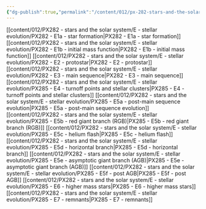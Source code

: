 ```yaml
---
{"dg-publish":true,"permalink":"/content/012/px-282-stars-and-the-solar-system/e-stellar-evolution/e-stellar-evolution/","created":"2024-11-25T10:50:32.000+00:00","updated":"2024-11-26T10:47:13.692+00:00"}
---
```


[[content/012/PX282 - stars and the solar system/E - stellar evolution/PX282 - E1a - star formation\|PX282 - E1a - star formation]]
[[content/012/PX282 - stars and the solar system/E - stellar evolution/PX282 - E1b - initial mass function\|PX282 - E1b - initial mass function]]
[[content/012/PX282 - stars and the solar system/E - stellar evolution/PX282 - E2 - protostar\|PX282 - E2 - protostar]]
[[content/012/PX282 - stars and the solar system/E - stellar evolution/PX282 - E3 - main sequence\|PX282 - E3 - main sequence]]
[[content/012/PX282 - stars and the solar system/E - stellar evolution/PX285 - E4 - turnoff points and stellar clusters\|PX285 - E4 - turnoff points and stellar clusters]]
[[content/012/PX282 - stars and the solar system/E - stellar evolution/PX285 - E5a - post-main sequence evolution\|PX285 - E5a - post-main sequence evolution]]
[[content/012/PX282 - stars and the solar system/E - stellar evolution/PX285 - E5b - red giant branch (RGB)\|PX285 - E5b - red giant branch (RGB)]]
[[content/012/PX282 - stars and the solar system/E - stellar evolution/PX285 - E5c - helium flash\|PX285 - E5c - helium flash]]
[[content/012/PX282 - stars and the solar system/E - stellar evolution/PX285 - E5d - horizontal branch\|PX285 - E5d - horizontal branch]]
[[content/012/PX282 - stars and the solar system/E - stellar evolution/PX285 - E5e - asymptotic giant branch (AGB)\|PX285 - E5e - asymptotic giant branch (AGB)]]
[[content/012/PX282 - stars and the solar system/E - stellar evolution/PX285 - E5f - post AGB\|PX285 - E5f - post AGB]]
[[content/012/PX282 - stars and the solar system/E - stellar evolution/PX285 - E6 - higher mass stars\|PX285 - E6 - higher mass stars]]
[[content/012/PX282 - stars and the solar system/E - stellar evolution/PX285 - E7 - remnants\|PX285 - E7 - remnants]]
